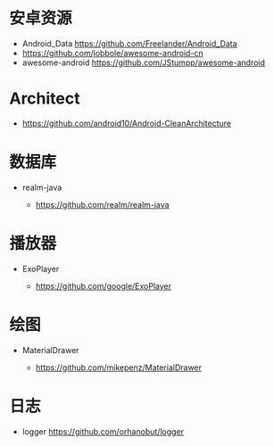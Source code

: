 # 安卓资源

- Android_Data <https://github.com/Freelander/Android_Data>
- <https://github.com/jobbole/awesome-android-cn>
- awesome-android <https://github.com/JStumpp/awesome-android>

# Architect

- <https://github.com/android10/Android-CleanArchitecture>

# 数据库

- realm-java

  - <https://github.com/realm/realm-java>

# 播放器

- ExoPlayer

  - <https://github.com/google/ExoPlayer>

# 绘图

- MaterialDrawer

  - <https://github.com/mikepenz/MaterialDrawer>

# 日志

- logger <https://github.com/orhanobut/logger>
